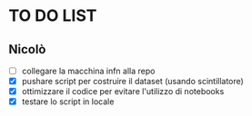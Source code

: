 # TO DO LIST

## Nicolò

- [ ] collegare la macchina infn alla repo
- [x] pushare script per costruire il dataset (usando scintillatore)
- [x] ottimizzare il codice per evitare l'utilizzo di notebooks
- [x] testare lo script in locale
